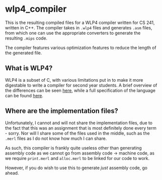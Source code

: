 # wlp4_compiler

This is the resulting compiled files for a WLP4 compiler written for CS 241, written in C++.  The compiler takes in ``.wlp4`` files and generates ``.asm`` files, from which one can use the appropriate converters to generate the resulting ``.mips`` code.

The compiler features various optimization features to reduce the length of the generated file.  

## What is WLP4?
WLP4 is a subset of C, with various limitations put in to make it more digestable to write a compiler for second year students.  A brief overview of the differences can be seen [here](https://www.student.cs.uwaterloo.ca/~cs241/wlp4/WLP4tutorial.html), while a full specification of the language can be found [here](https://www.student.cs.uwaterloo.ca/~cs241/wlp4/WLP4.html).

## Where are the implementation files?  
Unfortunately, I cannot and will not share the implementation files, due to the fact that this was an assignment that is most definitely done every term - sorry.  Nor will I share some of the files used in the middle, such as the ``.merl`` files as I do not know how much I can share.

As such, this compiler is frankly quite useless other than generating assembly code as we cannot go from assembly  code -> machine code, as we require ``print.merl`` and ``alloc.merl`` to be linked for our code to work.

However, if you do wish to use this to generate *just* assembly code, go ahead.

